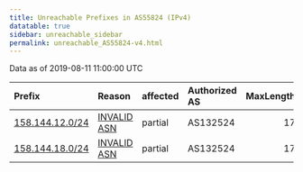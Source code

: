 ```yaml
---
title: Unreachable Prefixes in AS55824 (IPv4)
datatable: true
sidebar: unreachable_sidebar
permalink: unreachable_AS55824-v4.html
---
```


Data as of 2019-08-11 11:00:00 UTC


<div class="datatable-begin"></div>

| Prefix                                                   | Reason                                                                                                 | affected   | Authorized AS   |   MaxLength | Anchor                                       |   unreachable /24s |
|:---------------------------------------------------------|:-------------------------------------------------------------------------------------------------------|:-----------|:----------------|------------:|:---------------------------------------------|-------------------:|
| [158.144.12.0/24](https://stat.ripe.net/158.144.12.0/24) | [INVALID ASN](https://rpki-validator.ripe.net/announcement-preview?asn=AS55824&prefix=158.144.12.0/24) | partial    | AS132524        |          17 | [APNIC](unreachable_APNIC_RPKI_Root-v4.html) |                  1 |
| [158.144.18.0/24](https://stat.ripe.net/158.144.18.0/24) | [INVALID ASN](https://rpki-validator.ripe.net/announcement-preview?asn=AS55824&prefix=158.144.18.0/24) | partial    | AS132524        |          17 | [APNIC](unreachable_APNIC_RPKI_Root-v4.html) |                  1 |

<div class="datatable-end"></div>